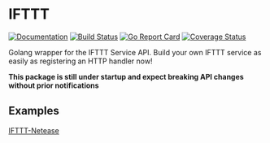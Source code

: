 # IFTTT

[![Documentation](https://godoc.org/github.com/eternal-flame-AD/ifttt?status.svg)](https://godoc.org/github.com/eternal-flame-AD/ifttt)
[![Build Status](https://travis-ci.org/eternal-flame-AD/ifttt.svg?branch=master)](https://travis-ci.org/eternal-flame-AD/ifttt)
[![Go Report Card](https://goreportcard.com/badge/github.com/eternal-flame-AD/ifttt)](https://goreportcard.com/report/github.com/eternal-flame-AD/ifttt)
[![Coverage Status](https://coveralls.io/repos/github/eternal-flame-AD/ifttt/badge.svg?branch=master)](https://coveralls.io/github/eternal-flame-AD/ifttt?branch=master)

Golang wrapper for the IFTTT Service API. Build your own IFTTT service as easily as registering an HTTP handler now!

**This package is still under startup and expect breaking API changes without prior notifications**

## Examples

[IFTTT-Netease](https://github.com/eternal-flame-AD/ifttt-netease)